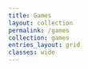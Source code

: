 ```yaml
---
title: Games
layout: collection
permalink: /games
collection: games
entries_layout: grid
classes: wide
---
```

